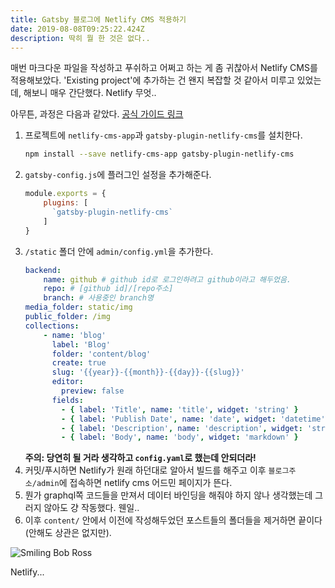 ```yaml
---
title: Gatsby 블로그에 Netlify CMS 적용하기
date: 2019-08-08T09:25:22.424Z
description: 딱히 뭘 한 것은 없다..
---
```

매번 마크다운 파일을 작성하고 푸쉬하고 어쩌고 하는 게 좀 귀찮아서 Netlify CMS를 적용해보았다. 'Existing project'에 추가하는 건 왠지 복잡할 것 같아서 미루고 있었는데, 해보니 매우 간단했다. Netlify 무엇..

아무튼, 과정은 다음과 같았다. [공식 가이드 링크](https://www.netlifycms.org/docs/gatsby/)

1. 프로젝트에 `netlify-cms-app`과 `gatsby-plugin-netlify-cms`를 설치한다.
   ```sh
   npm install --save netlify-cms-app gatsby-plugin-netlify-cms
   ```
2. `gatsby-config.js`에 플러그인 설정을 추가해준다.
   ```js
   module.exports = {
       plugins: [
         `gatsby-plugin-netlify-cms`
       ]
   }
   ```
3. `/static` 폴더 안에 `admin/config.yml`을 추가한다. 
   ```yaml
   backend:
       name: github # github id로 로그인하려고 github이라고 해두었음.
       repo: # [github id]/[repo주소]
       branch: # 사용중인 branch명
   media_folder: static/img
   public_folder: /img
   collections:
       - name: 'blog'
         label: 'Blog'
         folder: 'content/blog'
         create: true
         slug: '{{year}}-{{month}}-{{day}}-{{slug}}'
         editor:
           preview: false
         fields:
           - { label: 'Title', name: 'title', widget: 'string' }
           - { label: 'Publish Date', name: 'date', widget: 'datetime' }
           - { label: 'Description', name: 'description', widget: 'string' }
           - { label: 'Body', name: 'body', widget: 'markdown' }
   ```
   **주의: 당연히 될 거라 생각하고 `config.yaml`로 했는데 안되더라!**
4. 커밋/푸시하면 Netlify가 원래 하던대로 알아서 빌드를 해주고 이후 `블로그주소/admin`에 접속하면 netlify cms 어드민 페이지가 뜬다.
5. 뭔가 graphql쪽 코드들을 만져서 데이터 바인딩을 해줘야 하지 않나 생각했는데 그러지 않아도 걍 작동했다. 웬일..
6. 이후 `content/` 안에서 이전에 작성해두었던 포스트들의 폴더들을 제거하면 끝이다(안해도 상관은 없지만).

![Smiling Bob Ross](/img/bob-ross-9464216-1-402.jpg)

Netlify...
